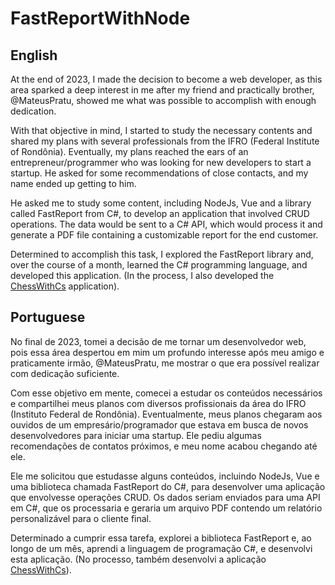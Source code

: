# FastReportWithNode
## English
At the end of 2023, I made the decision to become a web developer, as this area sparked a deep interest in me after my friend and practically brother, @MateusPratu, showed me what was possible to accomplish with enough dedication.

With that objective in mind, I started to study the necessary contents and shared my plans with several professionals from the IFRO (Federal Institute of Rondônia). Eventually, my plans reached the ears of an entrepreneur/programmer who was looking for new developers to start a startup. He asked for some recommendations of close contacts, and my name ended up getting to him.

He asked me to study some content, including NodeJs, Vue and a library called FastReport from C#, to develop an application that involved CRUD operations. The data would be sent to a C# API, which would process it and generate a PDF file containing a customizable report for the end customer.

Determined to accomplish this task, I explored the FastReport library and, over the course of a month, learned the C# programming language, and developed this application. (In the process, I also developed the [ChessWithCs](https://github.com/GuilhermeFornaciari/ChessWithCs) application).

## Portuguese 
No final de 2023, tomei a decisão de me tornar um desenvolvedor web, pois essa área despertou em mim um profundo interesse após meu amigo e praticamente irmão, @MateusPratu, me mostrar o que era possível realizar com dedicação suficiente.

Com esse objetivo em mente, comecei a estudar os conteúdos necessários e compartilhei meus planos com diversos profissionais da área do IFRO (Instituto Federal de Rondônia). Eventualmente, meus planos chegaram aos ouvidos de um empresário/programador que estava em busca de novos desenvolvedores para iniciar uma startup. Ele pediu algumas recomendações de contatos próximos, e meu nome acabou chegando até ele.

Ele me solicitou que estudasse alguns conteúdos, incluindo NodeJs, Vue e uma biblioteca chamada FastReport do C#, para desenvolver uma aplicação que envolvesse operações CRUD. Os dados seriam enviados para uma API em C#, que os processaria e geraria um arquivo PDF contendo um relatório personalizável para o cliente final.

Determinado a cumprir essa tarefa, explorei a biblioteca FastReport e, ao longo de um mês, aprendi a linguagem de programação C#, e desenvolvi esta aplicação. (No processo, também desenvolvi a aplicação [ChessWithCs](https://github.com/GuilhermeFornaciari/ChessWithCs)).
